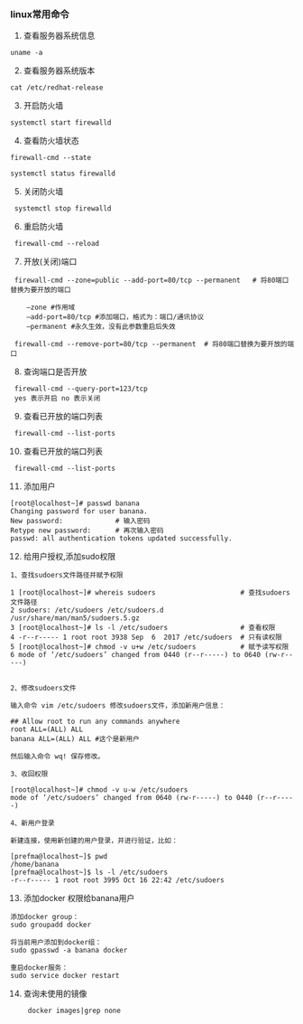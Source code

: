 ### linux常用命令

1. 查看服务器系统信息
```
uname -a

```
2. 查看服务器系统版本
```
cat /etc/redhat-release 

```
3. 开启防火墙
```
systemctl start firewalld

```
4. 查看防火墙状态
```
firewall-cmd --state 

systemctl status firewalld

```
5. 关闭防火墙
```
 systemctl stop firewalld

```
6. 重启防火墙
```
 firewall-cmd --reload
```
7. 开放(关闭)端口
```
 firewall-cmd --zone=public --add-port=80/tcp --permanent   # 将80端口替换为要开放的端口

    –zone #作用域
    –add-port=80/tcp #添加端口，格式为：端口/通讯协议
    –permanent #永久生效，没有此参数重启后失效

 firewall-cmd --remove-port=80/tcp --permanent  # 将80端口替换为要开放的端口

```
8. 查询端口是否开放
```
 firewall-cmd --query-port=123/tcp
 yes 表示开启 no 表示关闭

```
9. 查看已开放的端口列表
```
 firewall-cmd --list-ports  

```
10. 查看已开放的端口列表
```
 firewall-cmd --list-ports  

```
11. 添加用户
```
[root@localhost~]# passwd banana
Changing password for user banana.
New password:             # 输入密码
Retype new password:      # 再次输入密码
passwd: all authentication tokens updated successfully.
```
12. 给用户授权,添加sudo权限 
```
1、查找sudoers文件路径并赋予权限

1 [root@localhost~]# whereis sudoers                     # 查找sudoers文件路径
2 sudoers: /etc/sudoers /etc/sudoers.d /usr/share/man/man5/sudoers.5.gz
3 [root@localhost~]# ls -l /etc/sudoers                  # 查看权限
4 -r--r----- 1 root root 3938 Sep  6  2017 /etc/sudoers  # 只有读权限
5 [root@localhost~]# chmod -v u+w /etc/sudoers           # 赋予读写权限
6 mode of ‘/etc/sudoers’ changed from 0440 (r--r-----) to 0640 (rw-r-----)
 

2、修改sudoers文件

输入命令 vim /etc/sudoers 修改sudoers文件，添加新用户信息：

## Allow root to run any commands anywhere
root ALL=(ALL) ALL
banana ALL=(ALL) ALL #这个是新用户

然后输入命令 wq! 保存修改。

3、收回权限

[root@localhost~]# chmod -v u-w /etc/sudoers
mode of ‘/etc/sudoers’ changed from 0640 (rw-r-----) to 0440 (r--r-----)

4、新用户登录

新建连接，使用新创建的用户登录，并进行验证，比如：

[prefma@localhost~]$ pwd
/home/banana
[prefma@localhost~]$ ls -l /etc/sudoers
-r--r----- 1 root root 3995 Oct 16 22:42 /etc/sudoers

```

13. 添加docker 权限给banana用户
```
添加docker group：
sudo groupadd docker

将当前用户添加到docker组：
sudo gpasswd -a banana docker

重启docker服务：
sudo service docker restart
```

   

14. 查询未使用的镜像 

    ```
     docker images|grep none
    ```


